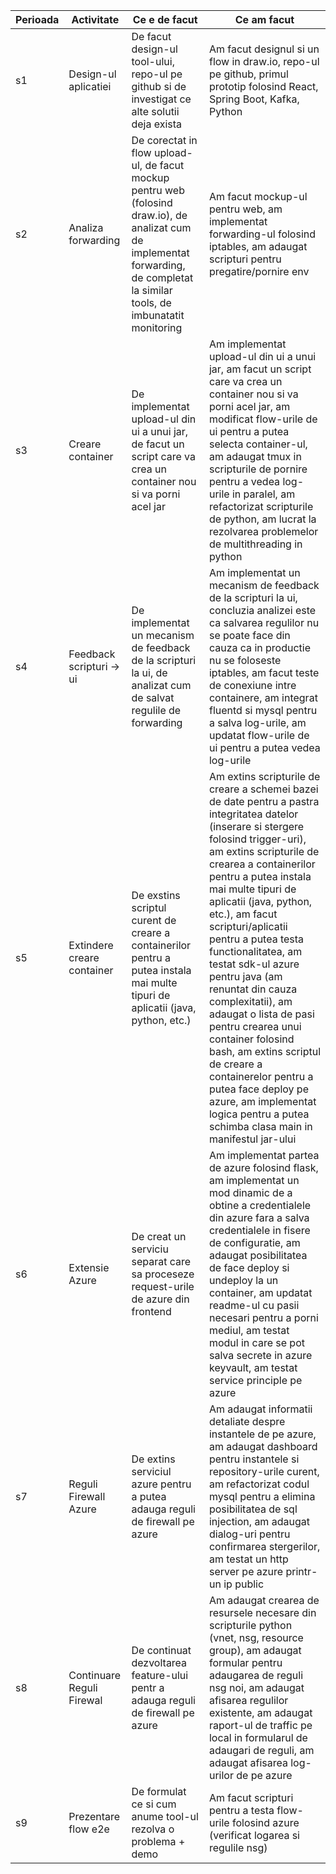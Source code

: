 | Perioada | Activitate           | Ce e de facut                                                                                                                                                                     | Ce am facut                                                                                                                      |
| -------- | -------------------- | --------------------------------------------------------------------------------------------------------------------------------------------------------------------------------- | -------------------------------------------------------------------------------------------------------------------------------- |
| s1       | Design-ul aplicatiei | De facut design-ul tool-ului, repo-ul pe github si de investigat ce alte solutii deja exista                                                                                      | Am facut designul si un flow in draw.io, repo-ul pe github, primul prototip folosind React, Spring Boot, Kafka, Python           |
| s2       | Analiza forwarding   | De corectat in flow upload-ul, de facut mockup pentru web (folosind draw.io), de analizat cum de implementat forwarding, de completat la similar tools, de imbunatatit monitoring | Am facut mockup-ul pentru web, am implementat forwarding-ul folosind iptables, am adaugat scripturi pentru pregatire/pornire env |
| s3       | Creare container | De implementat upload-ul din ui a unui jar, de facut un script care va crea un container nou si va porni acel jar | Am implementat upload-ul din ui a unui jar, am facut un script care va crea un container nou si va porni acel jar, am modificat flow-urile de ui pentru a putea selecta container-ul, am adaugat tmux in scripturile de pornire pentru a vedea log-urile in paralel, am refactorizat scripturile de python, am lucrat la rezolvarea problemelor de multithreading in python |
| s4       | Feedback scripturi -> ui | De implementat un mecanism de feedback de la scripturi la ui, de analizat cum de salvat regulile de forwarding | Am implementat un mecanism de feedback de la scripturi la ui, concluzia analizei este ca salvarea regulilor nu se poate face din cauza ca in productie nu se foloseste iptables, am facut teste de conexiune intre containere, am integrat fluentd si mysql pentru a salva log-urile, am updatat flow-urile de ui pentru a putea vedea log-urile |
| s5 | Extindere creare container | De exstins scriptul curent de creare a containerilor pentru a putea instala mai multe tipuri de aplicatii (java, python, etc.) | Am extins scripturile de creare a schemei bazei de date pentru a pastra integritatea datelor (inserare si stergere folosind trigger-uri), am extins scripturile de crearea a containerilor pentru a putea instala mai multe tipuri de aplicatii (java, python, etc.), am facut scripturi/aplicatii pentru a putea testa functionalitatea, am testat sdk-ul azure pentru java (am renuntat din cauza complexitatii), am adaugat o lista de pasi pentru crearea unui container folosind bash, am extins scriptul de creare a containerelor pentru a putea face deploy pe azure, am implementat logica pentru a putea schimba clasa main in manifestul jar-ului |
| s6 | Extensie Azure | De creat un serviciu separat care sa proceseze request-urile de azure din frontend | Am implementat partea de azure folosind flask, am implementat un mod dinamic de a obtine a credentialele din azure fara a salva credentialele in fisere de configuratie, am adaugat posibilitatea de face deploy si undeploy la un container, am updatat readme-ul cu pasii necesari pentru a porni mediul, am testat modul in care se pot salva secrete in azure keyvault, am testat service principle pe azure
| s7 | Reguli Firewall Azure | De extins serviciul azure pentru a putea adauga reguli de firewall pe azure | Am adaugat informatii detaliate despre instantele de pe azure, am adaugat dashboard pentru instantele si repository-urile curent, am refactorizat codul mysql pentru a elimina posibilitatea de sql injection, am adaugat dialog-uri pentru confirmarea stergerilor, am testat un http server pe azure printr-un ip public
| s8 | Continuare Reguli Firewal | De continuat dezvoltarea feature-ului pentr a adauga reguli de firewall pe azure | Am adaugat crearea de resursele necesare din scripturile python (vnet, nsg, resource group), am adaugat formular pentru adaugarea de reguli nsg noi, am adaugat afisarea regulilor existente, am adaugat raport-ul de traffic pe local in formularul de adaugari de reguli, am adaugat afisarea log-urilor de pe azure |
| s9 | Prezentare flow e2e | De formulat ce si cum anume tool-ul rezolva o problema + demo | Am facut scripturi pentru a testa flow-urile folosind azure (verificat logarea si regulile nsg)